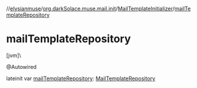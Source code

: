 //[elysianmuse](../../../index.md)/[org.darkSolace.muse.mail.init](../index.md)/[MailTemplateInitializer](index.md)/[mailTemplateRepository](mail-template-repository.md)

# mailTemplateRepository

[jvm]\

@Autowired

lateinit var [mailTemplateRepository](mail-template-repository.md): [MailTemplateRepository](../../org.darkSolace.muse.mail.repository/-mail-template-repository/index.md)
